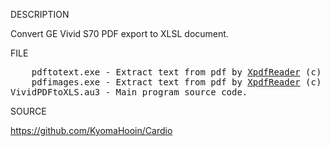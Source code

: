 
DESCRIPTION

Convert GE Vivid S70 PDF export to XLSL document.

FILE
<pre>
    pdftotext.exe - Extract text from pdf by <a href="https://www.xpdfreader.com">XpdfReader</a> (c) 2019.
    pdfimages.exe - Extract text from pdf by <a href="https://www.xpdfreader.com">XpdfReader</a> (c) 2019.
VividPDFtoXLS.au3 - Main program source code.
</pre>
SOURCE

https://github.com/KyomaHooin/Cardio

